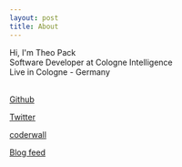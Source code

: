 ```yaml
---
layout: post
title: About
---
```


Hi, I'm Theo Pack<br/>
Software Developer at Cologne Intelligence<br/>
Live in Cologne - Germany<br/>
<br/>

[Github](https://github.com/furikuri)<br/>

[Twitter](https://twitter.com/furikuri)<br/>

[coderwall](https://coderwall.com/furikuri)

[Blog feed](/feed.xml)
